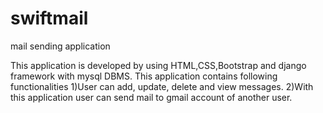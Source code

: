 # swiftmail
mail sending application

This application is developed by using HTML,CSS,Bootstrap and django framework with mysql DBMS.
This application contains following functionalities
1)User can add, update, delete and view messages.
2)With this application user can send mail to gmail account of another user.
